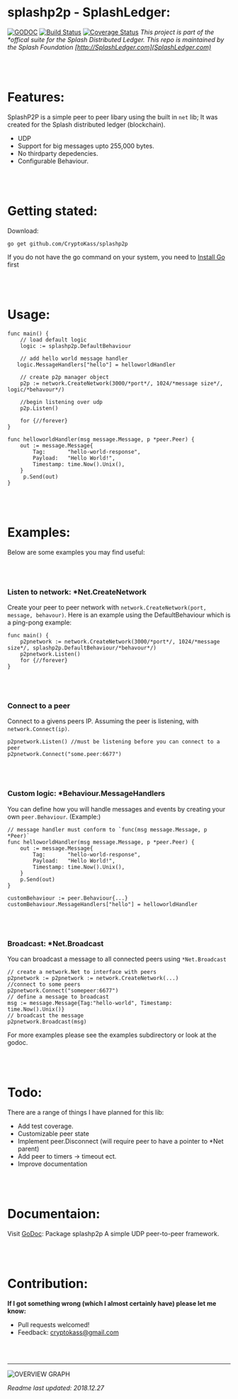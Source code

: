 # splashp2p - SplashLedger:
[![GODOC](https://godoc.org/github.com/CryptoKass/splashp2p?status.svg)](https://godoc.org/github.com/CryptoKass/splashp2p)
 [![Build Status](https://travis-ci.org/CryptoKass/splashp2p.png?branch=master)](https://travis-ci.org/CryptoKass/splashp2p)
[![Coverage Status](https://coveralls.io/repos/github/CryptoKass/splashp2p/badge.svg?branch=master)](https://coveralls.io/github/CryptoKass/splashp2p?branch=master)
*This project is part of the \*offical suite for the Splash Distributed Ledger. This repo is maintained by the Splash Foundation [http://SplashLedger.com](SplashLedger.com)*

<br></br>
# Features:
SplashP2P is a simple peer to peer libary using the built in `net` lib; It was created for the Splash distributed ledger (blockchain).
- UDP
- Support for big messages upto 255,000 bytes.
- No thirdparty depedencies.
- Configurable Behaviour.

<br></br>
# Getting stated:
Download:
```shell
go get github.com/CryptoKass/splashp2p
```
If you do not have the go command on your system, you need to [Install Go](http://golang.org/doc/install) first

<br></br>
# Usage:
```golang
func main() {
    // load default logic
    logic := splashp2p.DefaultBehaviour
        
    // add hello world message handler
   logic.MessageHandlers["hello"] = helloworldHandler
    
    // create p2p manager object
    p2p := network.CreateNetwork(3000/*port*/, 1024/*message size*/, logic/*behavour*/)

    //begin listening over udp
    p2p.Listen()

    for {//forever}
}

func helloworldHandler(msg message.Message, p *peer.Peer) {
    out := message.Message{
        Tag:       "hello-world-response",
        Payload:   "Hello World!",
        Timestamp: time.Now().Unix(),
    }
     p.Send(out)
}
```

<br></br>
# Examples:
Below are some examples you may find useful:

<br></br>
### Listen to network: *Net.CreateNetwork 
Create your peer to peer network with `network.CreateNetwork(port, message, behavour)`.
Here is an example using the DefaultBehaviour which is a ping-pong example:
```golang
func main() {
	p2pnetwork := network.CreateNetwork(3000/*port*/, 1024/*message size*/, splashp2p.DefaultBehaviour/*behavour*/)
	p2pnetwork.Listen()
	for {//forever}
}
```

<br></br>
### Connect to a peer
Connect to a givens peers IP. Assuming the peer is listening, with `network.Connect(ip)`.
```golang
p2pnetwork.Listen() //must be listening before you can connect to a peer
p2pnetwork.Connect("some.peer:6677")
```

<br></br>
### Custom logic: *Behaviour.MessageHandlers
You can define how you will handle messages and events by creating your own `peer.Behaviour`.
(Example:)
```golang
// message handler must conform to `func(msg message.Message, p *Peer)`
func helloworldHandler(msg message.Message, p *peer.Peer) {
    out := message.Message{
        Tag:       "hello-world-response",
        Payload:   "Hello World!",
        Timestamp: time.Now().Unix(),
    }
    p.Send(out)
}

customBehaviour := peer.Behaviour{...}
customBehaviour.MessageHandlers["hello"] = helloworldHandler

```

<br></br>
### Broadcast: *Net.Broadcast
You can broadcast a message to all connected peers using `*Net.Broadcast`
```golang
// create a network.Net to interface with peers
p2pnetwork := p2pnetwork := network.CreateNetwork(...)
//connect to some peers
p2pnetwork.Connect("somepeer:6677")
// define a message to broadcast
msg := message.Message{Tag:"hello-world", Timestamp: time.Now().Unix()}
// broadcast the message
p2pnetwork.Broadcast(msg)
```

For more examples please see the examples subdirectory or look at the godoc.

<br></br>
# Todo:
There are a range of things I have planned for this lib:
- Add test coverage.
- Customizable peer state
- Implement peer.Disconnect (will require peer to have a pointer to *Net parent)
- Add peer to timers -> timeout ect.
- Improve documentation

<br></br>
# Documentaion:
Visit [GoDoc](https://godoc.org/github.com/CryptoKass/splashp2p):
Package splashp2p A simple UDP peer-to-peer framework.



<br></br>
# Contribution:
**If I got something wrong (which I almost certainly have) please let me know:**
- Pull requests welcomed!
- Feedback: cryptokass@gmail.com


<br></br>

---

![OVERVIEW GRAPH](https://i.imgur.com/cUp6QaY.png)


*Readme last updated: 2018.12.27*
